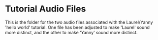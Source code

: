 # Tutorial Audio Files

This is the folder for the two audio files associated with the Laurel/Yanny 'hello world' tutorial. One file has been adjusted to make 'Laurel' sound more distinct, and the other to make 'Yanny' sound more distinct.
